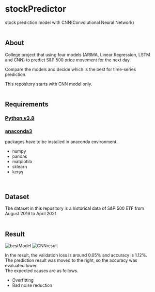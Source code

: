 # stockPredictor
stock prediction model with CNN(Convolutional Neural Network)
<br><br>

## About
College project that using four models (ARIMA, Linear Regression, LSTM and CNN) to predict S&P 500 price movement for the next day.

Compare the models and decide which is the best for time-series prediction.

This repository starts with CNN model only.
<br><br>

## Requirements
### [Python v3.8](https://www.python.org/downloads/release/python-3813/)<br>
### [anaconda3](https://www.anaconda.com/download)<br>
packages have to be installed in anaconda environment.<br>
<ul>
  <li>numpy</li>
  <li>pandas</li>
  <li>matplotlib</li>
  <li>sklearn</li>
  <li>keras</li>
</ul>
<br>

## Dataset
The dataset in this repository is a historical data of S&P 500 ETF from August 2016 to April 2021.
<br><br>

## Result
![bestModel](https://github.com/chrisS41/stockPredictor/assets/87973935/978a69da-1596-4ebf-a215-be2ce15c880e)
![CNNresult](https://github.com/chrisS41/stockPredictor/assets/87973935/15064ba5-7f78-42c0-b96b-fb3819a5d52b)

In the result, the validation loss is around 0.05% and accuracy is 1.12%.<br>
The prediction result was moved to the right, so the accuracy was evaluated lower.<br>
The expected causes are as follows.
<ul>
  <li>Overfitting</li>
  <li>Bad noise reduction</li>
</ul>
<br><br><br>
